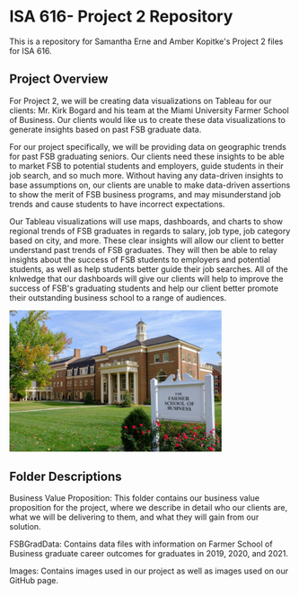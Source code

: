 # ISA 616- Project 2 Repository
This is a repository for Samantha Erne and Amber Kopitke's Project 2 files for ISA 616. 

## Project Overview
For Project 2, we will be creating data visualizations on Tableau for our clients: Mr. Kirk Bogard and his team at the Miami University Farmer School of Business. Our clients would like us to create these data visualizations to generate insights based on past FSB graduate data. 

For our project specifically, we will be providing data on geographic trends for past FSB graduating seniors. Our clients need these insights to be able to market FSB to potential students and employers, guide students in their job search, and so much more. Without having any data-driven insights to base assumptions on, our clients are unable to make data-driven assertions to show the merit of FSB business programs, and may misunderstand job trends and cause students to have incorrect expectations. 

Our Tableau visualizations will use maps, dashboards, and charts to show regional trends of FSB graduates in regards to salary, job type, job category based on city, and more. These clear insights will allow our client to better understand past trends of FSB graduates. They will then be able to relay insights about the success of FSB students to employers and potential students, as well as help students better guide their job searches. All of the knlwedge that our dashboards will give our clients will help to improve the success of FSB's graduating students and help our client better promote their outstanding business school to a range of audiences. 

<img src=https://github.com/sammieerne/ISA616-Project2-Group1/blob/3c9d21389a91788456a8c4f752f56b5613f95072/Images/farmer.jpg width=75% height=75%>

## Folder Descriptions

Business Value Proposition: This folder contains our business value proposition for the project, where we describe in detail who our clients are, what we will be delivering to them, and what they will gain from our solution. 

FSBGradData: Contains data files with information on Farmer School of Business graduate career outcomes for graduates in 2019, 2020, and 2021. 

Images: Contains images used in our project as well as images used on our GitHub page.
